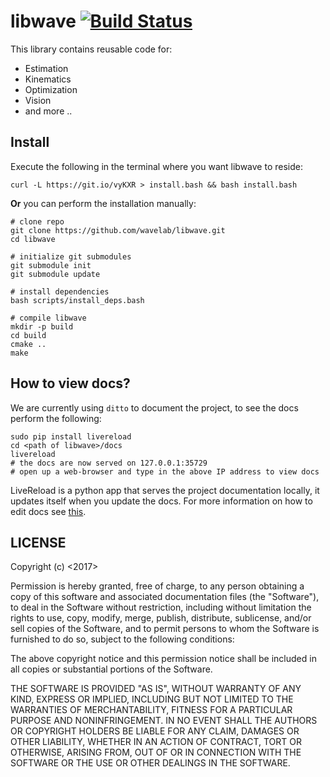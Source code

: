 # libwave [![Build Status](https://api.travis-ci.org/wavelab/libwave.svg?branch=master)](https://travis-ci.org/wavelab/libwave)

This library contains reusable code for:

- Estimation
- Kinematics
- Optimization
- Vision
- and more ..


## Install

Execute the following in the terminal where you want libwave to reside:

    curl -L https://git.io/vyKXR > install.bash && bash install.bash

**Or** you can perform the installation manually:

    # clone repo
    git clone https://github.com/wavelab/libwave.git
    cd libwave

    # initialize git submodules
    git submodule init
    git submodule update

    # install dependencies
    bash scripts/install_deps.bash

    # compile libwave
    mkdir -p build
    cd build
    cmake ..
    make


## How to view docs?

We are currently using `ditto` to document the project, to see the docs perform
the following:

    sudo pip install livereload
    cd <path of libwave>/docs
    livereload
    # the docs are now served on 127.0.0.1:35729
    # open up a web-browser and type in the above IP address to view docs

LiveReload is a python app that serves the project documentation locally, it
updates itself when you update the docs. For more information on how to edit
docs see [this][edit_docs].


## LICENSE

Copyright (c) <2017> <Wavelab>

Permission is hereby granted, free of charge, to any person obtaining a copy
of this software and associated documentation files (the "Software"), to deal
in the Software without restriction, including without limitation the rights
to use, copy, modify, merge, publish, distribute, sublicense, and/or sell
copies of the Software, and to permit persons to whom the Software is
furnished to do so, subject to the following conditions:

The above copyright notice and this permission notice shall be included in all
copies or substantial portions of the Software.

THE SOFTWARE IS PROVIDED "AS IS", WITHOUT WARRANTY OF ANY KIND, EXPRESS OR
IMPLIED, INCLUDING BUT NOT LIMITED TO THE WARRANTIES OF MERCHANTABILITY,
FITNESS FOR A PARTICULAR PURPOSE AND NONINFRINGEMENT. IN NO EVENT SHALL THE
AUTHORS OR COPYRIGHT HOLDERS BE LIABLE FOR ANY CLAIM, DAMAGES OR OTHER
LIABILITY, WHETHER IN AN ACTION OF CONTRACT, TORT OR OTHERWISE, ARISING FROM,
OUT OF OR IN CONNECTION WITH THE SOFTWARE OR THE USE OR OTHER DEALINGS IN THE
SOFTWARE.

[edit_docs]: http://chutsu.github.io/ditto/#docs/how_do_i_use_ditto
